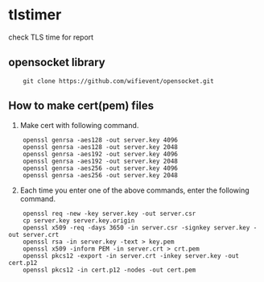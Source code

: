 # tlstimer
check TLS time for report

## opensocket library
```
    git clone https://github.com/wifievent/opensocket.git
```

## How to make cert(pem) files
1. Make cert with following command.
```
    openssl genrsa -aes128 -out server.key 4096
    openssl genrsa -aes128 -out server.key 2048
    openssl genrsa -aes192 -out server.key 4096
    openssl genrsa -aes192 -out server.key 2048
    openssl genrsa -aes256 -out server.key 4096
    openssl genrsa -aes256 -out server.key 2048
```

2. Each time you enter one of the above commands, enter the following command.
```
    openssl req -new -key server.key -out server.csr
    cp server.key server.key.origin
    openssl x509 -req -days 3650 -in server.csr -signkey server.key -out server.crt
    openssl rsa -in server.key -text > key.pem
    openssl x509 -inform PEM -in server.crt > crt.pem
    openssl pkcs12 -export -in server.crt -inkey server.key -out cert.p12
    openssl pkcs12 -in cert.p12 -nodes -out cert.pem
```

